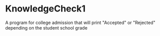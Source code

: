 # KnowledgeCheck1
A program for college admission that will print "Accepted" or "Rejected" depending on the student school grade
